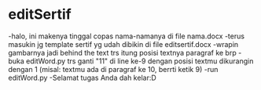 # editSertif
-halo, ini makenya tinggal copas nama-namanya di file nama.docx 
-terus masukin jg template sertif yg udah dibikin di file editsertif.docx
-wrapin gambarnya jadi behind the text trs itung posisi textnya paragraf ke brp
-buka editWord.py trs ganti "11" di line ke-9 dengan posisi textmu dikurangin dengan 1 (misal: textmu ada di paragraf ke 10, berrti ketik 9)
-run editWord.py
-Selamat tugas Anda dah kelar:D
